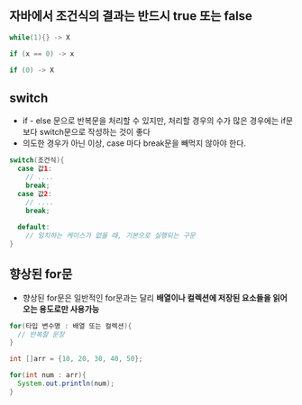 ## 자바에서 조건식의 결과는 반드시 true 또는 false
```java
while(1){} -> X

if (x == 0) -> x

if (0) -> X
```

## switch
* if - else 문으로 반복문을 처리할 수 있지만, 처리할 경우의 수가 많은 경우에는 if문 보다 switch문으로 작성하는 것이 좋다
* 의도한 경우가 아닌 이상, case 마다 break문을 빼먹지 않아야 한다.
```java
switch(조건식){
  case 값1:
    // ....
    break;
  case 값2:
    // ....
    break;
  
  default:
    // 일치하는 케이스가 없을 때, 기본으로 실행되는 구문
}
```

## 향상된 for문
* 향상된 for문은 일반적인 for문과는 달리 **배열이나 컬렉션에 저장된 요소들을 읽어오는 용도로만 사용가능**
```java
for(타입 변수명 : 배열 또는 컬렉션){
  // 반복할 문장 
}

int []arr = {10, 20, 30, 40, 50};

for(int num : arr){
  System.out.println(num);
}
```
